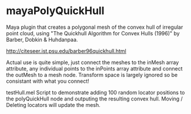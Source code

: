 mayaPolyQuickHull
=================

Maya plugin that creates a polygonal mesh of the convex hull of irregular point cloud, using
"The Quickhull Algorithm for Convex Hulls (1996)" by Barber, Dobkin & Huhdanpaa.

http://citeseer.ist.psu.edu/barber96quickhull.html

Actual use is quite simple, just connect the meshes to the inMesh array attribute, any individual points to the inPoints array
attribute and connect the outMesh to a mesh node. Transform space is largely ignored so be consistant with what you connect!

testHull.mel
Script to demonstrate adding 100 random locator positions to the polyQuickHull node and outputing the resulting
convex hull. Moving / Deleting locators will update the mesh.
